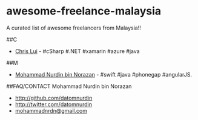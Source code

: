 # awesome-freelance-malaysia
A curated list of awesome freelancers from Malaysia!!

##C
* [Chris Lui](https://my.linkedin.com/in/chrislyr) - #cSharp #.NET #xamarin #azure #java

##M
* [Mohammad Nurdin bin Norazan](http://www.revivalx.com/my/) - #swift #java #phonegap #angularJS.

##FAQ/CONTACT
Mohammad Nurdin bin Norazan

- http://github.com/datomnurdin
- http://twitter.com/datomnurdin
- mohammadnrdn@gmail.com
